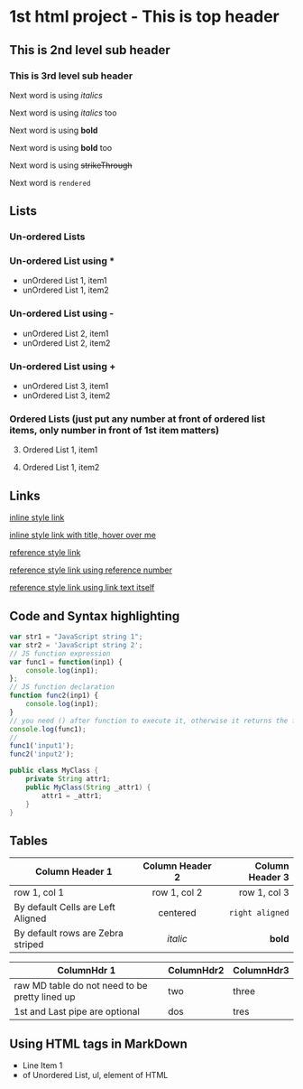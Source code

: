 # 1st html project - This is top header
##  This is 2nd level sub header
### This is 3rd level sub header

Next word is using *italics*

Next word is using _italics_ too

Next word is using **bold**

Next word is using __bold__ too

Next word is using ~~strikeThrough~~

Next word is `rendered`

## Lists
### Un-ordered Lists
### Un-ordered List using *
* unOrdered List 1, item1
* unOrdered List 1, item2

### Un-ordered List using -
- unOrdered List 2, item1
- unOrdered List 2, item2


### Un-ordered List using +
+ unOrdered List 3, item1
+ unOrdered List 3, item2

### Ordered Lists (just put any number at front of ordered list items, only number in front of 1st item matters)
3. Ordered List 1, item1

1. Ordered List 1, item2

## Links
[inline style link](https://www.google.com)

[inline style link with title, hover over me](https://www.google.com "Link to google")

[reference style link][reference1]

[reference style link using reference number][2]

[reference style link using link text itself][]

[reference1]: https://www.google.com
[2]: https://wwww.yahoo.com
[reference style link using link text itself]: https://www.baidu.com

## Code and Syntax highlighting 
```javascript
var str1 = "JavaScript string 1";
var str2 = 'JavaScript string 2';
// JS function expression
var func1 = function(inp1) {
    console.log(inp1);
};
// JS function declaration
function func2(inp1) {
    console.log(inp1);
}
// you need () after function to execute it, otherwise it returns the function
console.log(func1);
// 
func1('input1');
func2('input2');
```

```java
public class MyClass {
    private String attr1;
    public MyClass(String _attr1) {
        attr1 = _attr1;
    }
}
```
## Tables
| Column Header 1                      | Column Header 2 | Column Header 3 |
| ------------------------------------ |:---------------:| ---------------:|
|    row 1, col 1                      |  row 1, col 2   | row 1, col 3    |
|    By default Cells are Left Aligned |  centered       | `right aligned` |
| By default rows are Zebra striped    |  *italic*       | **bold**        |


ColumnHdr 1 | ColumnHdr2 | ColumnHdr3
-- | -- | --
raw MD table do not need to be pretty lined up | two | three
1st and Last pipe are optional | dos | tres

## Using HTML tags in MarkDown
<ul style="list-style-type:square;">
    <li>Line Item 1</li>
    <li>of Unordered List, ul, element of HTML</li>
<ul>

